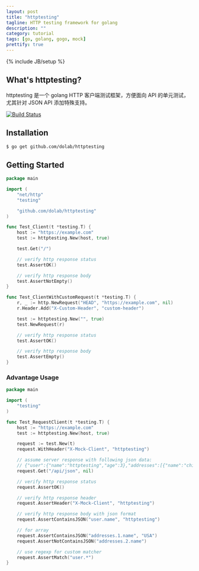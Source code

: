 ```yaml
---
layout: post
title: "httptesting"
tagline: HTTP testing framework for golang
description: ""
category: tutorial
tags: [go, golang, gogo, mock]
prettify: true
---
```

{% include JB/setup %}

## What's httptesting?

httptesting 是一个 golang HTTP 客户端测试框架，方便面向 API 的单元测试，尤其针对 JSON API 添加特殊支持。

[![Build Status](https://travis-ci.org/dolab/httptesting.svg?branch=master&style=flat)](https://travis-ci.org/dolab/httptesting)

## Installation

```bash
$ go get github.com/dolab/httptesting
```

## Getting Started

```go
package main

import (
    "net/http"
    "testing"

    "github.com/dolab/httptesting"
)

func Test_Client(t *testing.T) {
    host := "https://example.com"
    test := httptesting.New(host, true)

    test.Get("/")

    // verify http response status
    test.AssertOK()

    // verify http response body
    test.AssertNotEmpty()
}

func Test_ClientWithCustomRequest(t *testing.T) {
    r, _ := http.NewRequest("HEAD", "https://example.com", nil)
    r.Header.Add("X-Custom-Header", "custom-header")

    test := httptesting.New("", true)
    test.NewRequest(r)

    // verify http response status
    test.AssertOK()

    // verify http response body
    test.AssertEmpty()
}
```

### Advantage Usage

```go
package main

import (
	"testing"
)

func Test_RequestClient(t *testing.T) {
    host := "https://example.com"
    test := httptesting.New(host, true)

	request := test.New(t)
	request.WithHeader("X-Mock-Client", "httptesting")

    // assume server response with following json data:
    // {"user":{"name":"httptesting","age":3},"addresses":[{"name":"china"},{"name":"USA"}]}
	request.Get("/api/json", nil)

    // verify http response status
	request.AssertOK()

    // verify http response header
    request.AssertHeader("X-Mock-Client", "httptesting")

    // verify http response body with json format
	request.AssertContainsJSON("user.name", "httptesting")

    // for array
    request.AssertContainsJSON("addresses.1.name", "USA")
    request.AssertNotContainsJSON("addresses.2.name")

    // use regexp for custom matcher
    request.AssertMatch("user.*")
}
```
